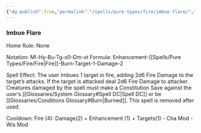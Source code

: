 ```yaml
---
{"dg-publish":true,"permalink":"/spells/pure-types/fire/imbue-flare/","tags":["Spell/Fire","Spell/Imbue","Spell/Damage"]}
---
```


### Imbue Flare
Home Rule: None

Notation: Ml-Hy-Bu-Tg-x0-Dm-xt
Formula: Enhancement-[[Spells/Pure Types/Fire/Fire\|Fire]]-Burn-Target-1-Damage-2

Spell Effect: 
The user Imbues 1 target in fire, adding 2d6 Fire Damage to the target’s attacks. If the target is attacked deal 2d6 Fire Damage to attacker. Creatures damaged by the spell must make a Constitution Save against the user’s [[Glossaries/System Glossary#Spell DC\|Spell DC]] or be [[Glossaries/Conditions Glossary#Burn\|Burned]]. This spell is removed after used.

Cooldown:
Fire (4): Damage(2) + Enhancement (1) + Targets(1) - Cha Mod - Wis Mod